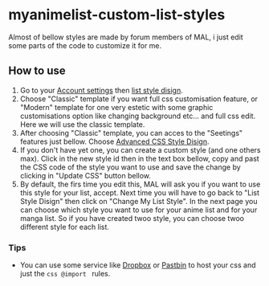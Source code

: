 # myanimelist-custom-list-styles
Almost of bellow styles are made by forum members of MAL, i just edit some parts of the code to customize it for me.

## How to use

1. Go to your [Account settings](http://myanimelist.net/editprofile.php?go=myoptions) then [list style disign](http://myanimelist.net/ownlist/style).
2. Choose "Classic" template if you want full css customisation feature, or "Modern" template for one very estetic with some graphic customisations option like changing background etc... and full css edit. Here we will use the classic template.
3. After choosing "Classic" template, you can acces to the "Seetings" features just bellow. Choose [Advanced CSS Style Disign](http://myanimelist.net/editprofile.php?go=stylepref&do=cssadv).
4. If you don't have yet one, you can create a custom style (and one others max). Click in the new style id then in the text box bellow, copy and past the CSS code of the style you want to use and save the change by clicking in "Update CSS" button bellow. 
5. By default, the firs time you edit this, MAL will ask you if you want to use this style for your list, accept. Next time you will have to go back to "List Style Disign" then click on "Change My List Style". In the next page you can choose which style you want to use for your anime list and for your manga list. So if you have created twoo style, you can choose twoo different style for each list.

### Tips

* You can use some service like [Dropbox](http://dropbox.com/) or [Pastbin](http://pastebin.com/) to host your css and just the ```css @import ``` rules.